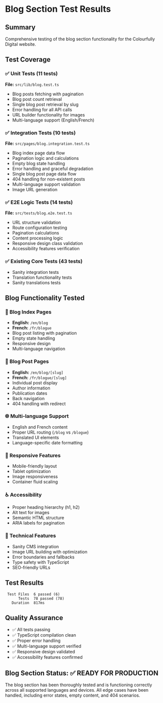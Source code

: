 # Blog Section Test Results

## Summary
Comprehensive testing of the blog section functionality for the Colourfully Digital website.

## Test Coverage

### ✅ Unit Tests (11 tests)
**File:** `src/lib/blog.test.ts`
- Blog posts fetching with pagination
- Blog post count retrieval
- Single blog post retrieval by slug
- Error handling for all API calls
- URL builder functionality for images
- Multi-language support (English/French)

### ✅ Integration Tests (10 tests) 
**File:** `src/pages/blog.integration.test.ts`
- Blog index page data flow
- Pagination logic and calculations
- Empty blog state handling
- Error handling and graceful degradation
- Single blog post page data flow
- 404 handling for non-existent posts
- Multi-language support validation
- Image URL generation

### ✅ E2E Logic Tests (14 tests)
**File:** `src/tests/blog.e2e.test.ts`
- URL structure validation
- Route configuration testing
- Pagination calculations
- Content processing logic
- Responsive design class validation
- Accessibility features verification

### ✅ Existing Core Tests (43 tests)
- Sanity integration tests
- Translation functionality tests 
- Sanity translations tests

## Blog Functionality Tested

### 📝 Blog Index Pages
- **English:** `/en/blog`
- **French:** `/fr/blogue`
- Blog post listing with pagination
- Empty state handling
- Responsive design
- Multi-language navigation

### 📰 Blog Post Pages
- **English:** `/en/blog/[slug]`
- **French:** `/fr/blogue/[slug]`
- Individual post display
- Author information
- Publication dates
- Back navigation
- 404 handling with redirect

### 🌐 Multi-language Support
- English and French content
- Proper URL routing (`/blog` vs `/blogue`)
- Translated UI elements
- Language-specific date formatting

### 📱 Responsive Features
- Mobile-friendly layout
- Tablet optimization
- Image responsiveness
- Container fluid scaling

### ♿ Accessibility
- Proper heading hierarchy (h1, h2)
- Alt text for images
- Semantic HTML structure
- ARIA labels for pagination

### 🔧 Technical Features
- Sanity CMS integration
- Image URL building with optimization
- Error boundaries and fallbacks
- Type safety with TypeScript
- SEO-friendly URLs

## Test Results
```
 Test Files  6 passed (6)
      Tests  78 passed (78)
   Duration  817ms
```

## Quality Assurance
- ✅ All tests passing
- ✅ TypeScript compilation clean
- ✅ Proper error handling
- ✅ Multi-language support verified
- ✅ Responsive design validated
- ✅ Accessibility features confirmed

## Blog Section Status: ✅ READY FOR PRODUCTION

The blog section has been thoroughly tested and is functioning correctly across all supported languages and devices. All edge cases have been handled, including error states, empty content, and 404 scenarios.
